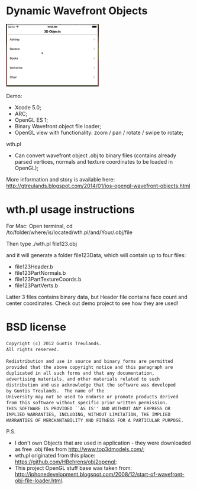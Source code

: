 Dynamic Wavefront Objects
===

![PreviewImage](https://github.com/GuntisTreulands/dwo/blob/master/example.gif?raw=true)


Demo:

 - Xcode 5.0;
 - ARC;
 - OpenGL ES 1;
 - Binary Wavefront object file loader;
 - OpenGL view with functionality: zoom / pan / rotate / swipe to rotate;

wth.pl 

 - Can convert wavefront object .obj to binary files (contains already parsed vertices, normals and texture coordinates to be loaded in OpenGL); 
 
More information and story is available here: http://gtreulands.blogspot.com/2014/01/ios-opengl-wavefront-objects.html


wth.pl usage instructions
===

For Mac:
Open terminal, cd /to/folder/where/is/located/wth.pl/and/Your/.obj/file

Then type ./wth.pl file123.obj

and it will generate a folder file123Data, which will contain up to four files:
 - file123Header.b
 - file123PartNormals.b
 - file123PartTextureCoords.b
 - file123PartVerts.b

Latter 3 files contains binary data, but Header file contains face count and center coordinates. Check out demo project to see how they are used!

BSD license
===

	Copyright (c) 2012 Guntis Treulands.
	All rights reserved.

	Redistribution and use in source and binary forms are permitted
	provided that the above copyright notice and this paragraph are
	duplicated in all such forms and that any documentation,
	advertising materials, and other materials related to such
	distribution and use acknowledge that the software was developed
	by Guntis Treulands.  The name of the
	University may not be used to endorse or promote products derived
	from this software without specific prior written permission.
	THIS SOFTWARE IS PROVIDED ``AS IS'' AND WITHOUT ANY EXPRESS OR
	IMPLIED WARRANTIES, INCLUDING, WITHOUT LIMITATION, THE IMPLIED
	WARRANTIES OF MERCHANTABILITY AND FITNESS FOR A PARTICULAR PURPOSE.
	

P.S. 
 - I don't own Objects that are used in application - they were downloaded as free .obj files from http://www.top3dmodels.com/;
 - wth.pl originated from this place: https://github.com/HBehrens/obj2opengl;
 - This project OpenGL stuff base was taken from: http://iphonedevelopment.blogspot.com/2008/12/start-of-wavefront-obj-file-loader.html.
